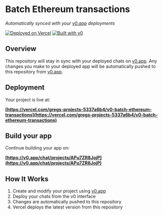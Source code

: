 # Batch Ethereum transactions

*Automatically synced with your [v0.app](https://v0.app) deployments*

[![Deployed on Vercel](https://img.shields.io/badge/Deployed%20on-Vercel-black?style=for-the-badge&logo=vercel)](https://vercel.com/gregs-projects-5337a6b4/v0-batch-ethereum-transactions)
[![Built with v0](https://img.shields.io/badge/Built%20with-v0.app-black?style=for-the-badge)](https://v0.app/chat/projects/APu7ZR8JojP)

## Overview

This repository will stay in sync with your deployed chats on [v0.app](https://v0.app).
Any changes you make to your deployed app will be automatically pushed to this repository from [v0.app](https://v0.app).

## Deployment

Your project is live at:

**[https://vercel.com/gregs-projects-5337a6b4/v0-batch-ethereum-transactions](https://vercel.com/gregs-projects-5337a6b4/v0-batch-ethereum-transactions)**

## Build your app

Continue building your app on:

**[https://v0.app/chat/projects/APu7ZR8JojP](https://v0.app/chat/projects/APu7ZR8JojP)**

## How It Works

1. Create and modify your project using [v0.app](https://v0.app)
2. Deploy your chats from the v0 interface
3. Changes are automatically pushed to this repository
4. Vercel deploys the latest version from this repository